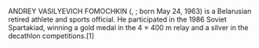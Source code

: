 ANDREY VASILYEVICH FOMOCHKIN (, ; born May 24, 1963) is a Belarusian retired athlete and sports official. He participated in the 1986 Soviet Spartakiad, winning a gold medal in the 4 × 400 m relay and a silver in the decathlon competitions.[1]
